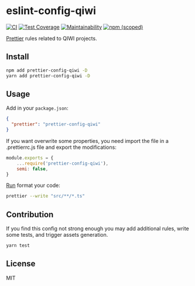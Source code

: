 # eslint-config-qiwi

[![CI](https://github.com/qiwi/lint-config-qiwi/workflows/CI/badge.svg)](https://github.com/qiwi/lint-config-qiwi/actions)
[![Test Coverage](https://api.codeclimate.com/v1/badges/8738098b0f0f4825da8b/test_coverage)](https://codeclimate.com/github/qiwi/lint-config-qiwi/test_coverage)
[![Maintainability](https://api.codeclimate.com/v1/badges/8738098b0f0f4825da8b/maintainability)](https://codeclimate.com/github/qiwi/lint-config-qiwi/maintainability)
[![npm (scoped)](https://img.shields.io/npm/v/tslint-config-qiwi?label=npm&color=39f)](https://www.npmjs.com/package/tslint-config-qiwi)

[Prettier](https://prettier.io/) rules related to QIWI projects.

## Install

```bash
npm add prettier-config-qiwi -D
yarn add prettier-config-qiwi -D
```

## Usage

Add in your `package.json`:

```json
{
  "prettier": "prettier-config-qiwi"
}
``` 

If you want overwrite some properties, you need import the file in a .prettierrc.js file and export the modifications:

```javascript
module.exports = {
    ...require('prettier-config-qiwi'),
    semi: false,
}
```

[Run](https://prettier.io/docs/en/cli.html) format your code:

```bash
prettier --write "src/**/*.ts"
```

## Contribution

If you find this config not strong enough you may add additional rules, write some tests, and trigger assets generation.

```bash
yarn test
```

## License

MIT

